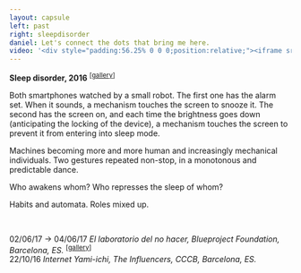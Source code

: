 ```yaml
---
layout: capsule
left: past
right: sleepdisorder
daniel: Let's connect the dots that bring me here.
video: '<div style="padding:56.25% 0 0 0;position:relative;"><iframe src="https://player.vimeo.com/video/192059755?color=ffffff&title=0&byline=0&portrait=0" style="position:absolute;top:0;left:0;width:100%;height:100%;" frameborder="0" allow="autoplay; fullscreen" allowfullscreen></iframe></div><script src="https://player.vimeo.com/api/player.js"></script>'
---
```

**Sleep disorder, 2016** <sup>[<a href="https://www.flickr.com/photos/danielarmengolaltayo/sets/72157672858583473">gallery</a>]</sup>

Both smartphones watched by a small robot. The first one has the alarm set. When it sounds, a mechanism touches the screen to snooze it. The second has the screen on, and each time the brightness goes down (anticipating the locking of the device), a mechanism touches the screen to prevent it from entering into sleep mode.

Machines becoming more and more human and increasingly mechanical individuals. Two gestures repeated non-stop, in a monotonous and predictable dance.

Who awakens whom? Who represses the sleep of whom?

Habits and automata. Roles mixed up.

<br>

02/06/17 → 04/06/17 *El laboratorio del no hacer, Blueproject Foundation, Barcelona, ES.* <sup>[<a href="https://www.flickr.com/photos/danielarmengolaltayo/sets/72157682696969110">gallery</a>]</sup><br>22/10/16 *Internet Yami-ichi, The Influencers, CCCB, Barcelona, ES.*